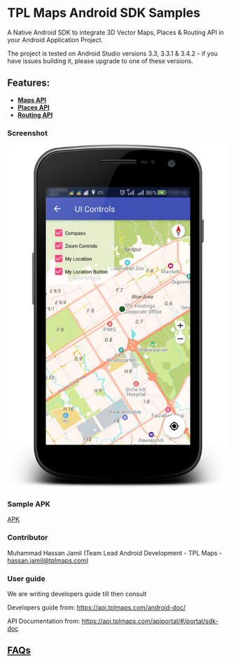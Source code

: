 # TPL Maps Android SDK Samples

A Native Android SDK to integrate 3D Vector Maps, Places & Routing API in your Android Application Project.

The project is tested on Android Studio versions 3.3, 3.3.1 & 3.4.2 - if you have issues building it, please upgrade to one of these versions.

## Features:
- [**Maps API**](Maps.md)
- [**Places API**](Places.md)
- [**Routing API**](Routing.md)

### Screenshot
![Maps](/Screenshots/Map-UI-Controls.png?raw=true "Preview Maps")

### Sample APK
[APK](/APK/samples-debug.apk)

### Contributor
Muhammad Hassan Jamil  (Team Lead Android Development - TPL Maps - hassan.jamil@tplmaps.com)

### User guide
We are writing developers guide till then consult

Developers guide from: https://api.tplmaps.com/android-doc/

API Documentation from: https://api.tplmaps.com/apiportal/#/portal/sdk-doc 

## [FAQs](FAQs.md)

